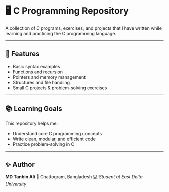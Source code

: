 # 🖥️ C Programming Repository

A collection of C programs, exercises, and projects that I have written while learning and practicing the C programming language.

---

## 🚀 Features
- Basic syntax examples
- Functions and recursion
- Pointers and memory management
- Structures and file handling
- Small C projects & problem-solving exercises

---

## 📚 Learning Goals

This repository helps me:

* Understand core C programming concepts
* Write clean, modular, and efficient code
* Practice problem-solving in C

---

## ✨ Author

**MD Tanbin Ali**
📍 Chattogram, Bangladesh
💻 *Student at East Delta University*
